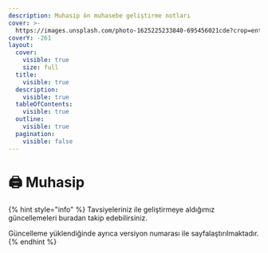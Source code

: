 ```yaml
---
description: Muhasip ön muhasebe geliştirme notları
cover: >-
  https://images.unsplash.com/photo-1625225233840-695456021cde?crop=entropy&cs=srgb&fm=jpg&ixid=M3wxOTcwMjR8MHwxfHNlYXJjaHwyfHxjYWxjdWxhdG9yfGVufDB8fHx8MTczODY5MzA0MXww&ixlib=rb-4.0.3&q=85
coverY: -261
layout:
  cover:
    visible: true
    size: full
  title:
    visible: true
  description:
    visible: true
  tableOfContents:
    visible: true
  outline:
    visible: true
  pagination:
    visible: false
---
```


# 🖨️ Muhasip

{% hint style="info" %}
Tavsiyeleriniz ile geliştirmeye aldığımız güncellemeleri buradan takip edebilirsiniz.

Güncelleme yüklendiğinde ayrıca versiyon numarası ile sayfalaştırılmaktadır.
{% endhint %}





